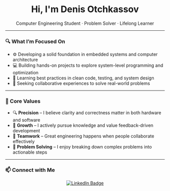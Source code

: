 <h1 align="center">Hi, I'm Denis Otchkassov </h1>
<p align="center">Computer Engineering Student · Problem Solver · Lifelong Learner</p>

---

### 🔍 What I’m Focused On

- ⚙️ Developing a solid foundation in embedded systems and computer architecture  
- 💻 Building hands-on projects to explore system-level programming and optimization  
- 🌱 Learning best practices in clean code, testing, and system design  
- 🤝 Seeking collaborative experiences to solve real-world problems  

---

### 🧠 Core Values

- 🔍 **Precision** – I believe clarity and correctness matter in both hardware and software  
- 🚀 **Growth** – I actively pursue knowledge and value feedback-driven development  
- 🤝 **Teamwork** – Great engineering happens when people collaborate effectively  
- 🧩 **Problem Solving** – I enjoy breaking down complex problems into actionable steps  

---

### 📫 Connect with Me

<p align="center">
  <a href="https://www.linkedin.com/in/denis-otchkassov/" target="_blank">
    <img src="https://img.shields.io/badge/LinkedIn-Connect-blue?style=for-the-badge&logo=linkedin" alt="LinkedIn Badge"/>
  </a>
</p>

